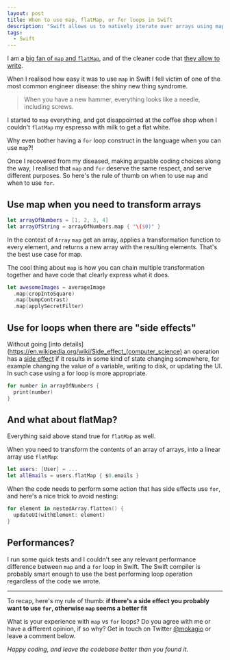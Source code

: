 ```yaml
---
layout: post
title: When to use map, flatMap, or for loops in Swift
description: "Swift allows us to natively iterate over arrays using map. Map could be used to replace every for loop in your code, but that's not a great idea. Map and for have different purposes and should be used appropriately"
tags:
  - Swift
---
```


I am a [big fan of `map` and `flatMap`](http://www.mokacoding.com/blog/functor-applicative-monads-in-pictures/), and of the cleaner code that [they allow to write](http://www.mokacoding.com/blog/demistifying-swift-functor/).

When I realised how easy it was to use `map` in Swift I fell victim of one of the most common engineer disease: the shiny new thing syndrome.

> When you have a new hammer, everything looks like a needle, including screws.

I started to `map` everything, and got disappointed at the coffee shop when I couldn't `flatMap` my espresso with milk to get a flat white.

Why even bother having a `for` loop construct in the language when you can use `map`?!

Once I recovered from my diseased, making arguable coding choices along the way, I realised that `map` and `for` deserve the same respect, and serve different purposes. So here's the rule of thumb on when to use `map` and when to use `for`.

## Use map when you need to transform arrays

```swift
let arrayOfNumbers = [1, 2, 3, 4]
let arrayOfString = arrayOfNumbers.map { "\($0)" }
```

In the context of `Array` `map` get an array, applies a transformation function to every element, and returns a new array with the resulting elements. That's the best use case for map.

The cool thing about `map` is how you can chain multiple transformation together and have code that clearly express what it does.

```swift
let awesomeImages = averageImage
  .map(cropIntoSquare)
  .map(bumpContrast)
  .map(applySecretFilter)
```

## Use for loops when there are "side effects"

Without going [into details](https://en.wikipedia.org/wiki/Side_effect_(computer_science) an operation has a [side effect](http://programmers.stackexchange.com/questions/40297/what-is-a-side-effect) if it results in some kind of state changing somewhere, for example changing the value of a variable, writing to disk, or updating the UI. In such case using a for loop is more appropriate.

```swift
for number in arrayOfNumbers {
  print(number)
}
```

## And what about flatMap?

Everything said above stand true for `flatMap` as well.

When you need to transform the contents of an array of arrays, into a linear array use `flatMap`:

```swift
let users: [User] = ...
let allEmails = users.flatMap { $0.emails }
```

When the code needs to perform some action that has side effects use `for`, and here's a nice trick to avoid nesting:

```swift
for element in nestedArray.flatten() {
  updateUI(withElement: element)
}
```

## Performances?

I run some quick tests and I couldn't see any relevant performance difference between `map` and a `for` loop in Swift. The Swift compiler is probably smart enough to use the best performing loop operation regardless of the code we wrote.

---

To recap, here's my rule of thumb: **if there's a side effect you probably want to use `for`, otherwise `map` seems a better fit**

What is your experience with `map` vs `for` loops? Do you agree with me or have a different opinion, if so why? Get in touch on Twitter [@mokagio](http://twitter.com/mokagio) or leave a comment below.

_Happy coding, and leave the codebase better than you found it._
